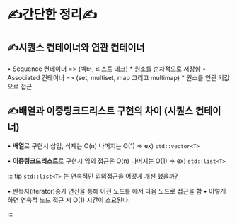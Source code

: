 # ✍**간단한 정리**✍

## ✍시퀀스 컨테이너와 연관 컨테이너
• Sequence 컨테이너 => (벡터, 리스트 데크)
    * 원소를 순차적으로 저장함
• Associated 컨테이너 => (set, multiset, map 그리고 multimap)
    * 원소를 연관 키값으로 접근

## ✍배열과 이중링크드리스트 구현의 차이 (시퀀스 컨테이너)
• **배열**로 구현시 삽입, 삭제는 O(n) 나머지는 O(1) ⇒ ex) `std::vector<T>`

• **이중링크드리스트**로 구현시 임의 접근은 O(n) 나머지는 O(1) ⇒ ex) `std::list<T>`

::: tip `std::list<T>` 는 연속적인 임의접근을 어떻게 개선 했을까?

• 반복자(iterator)증가 연산을 통해 이전 노드를 에서 다음 노드로 접근을 함
• 이렇게 하면 연속적 노드 접근 시 O(1) 시간이 소요된다.

:::